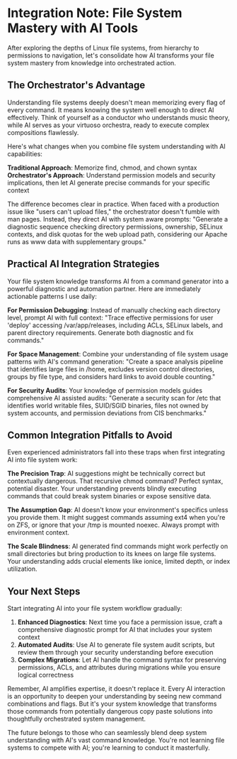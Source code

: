# Integration Note: File System Mastery with AI Tools

After exploring the depths of Linux file systems, from hierarchy to permissions to navigation, let's consolidate how AI transforms your file system mastery from knowledge into orchestrated action.

## The Orchestrator's Advantage

Understanding file systems deeply doesn't mean memorizing every flag of every command. It means knowing the system well enough to direct AI effectively. Think of yourself as a conductor who understands music theory, while AI serves as your virtuoso orchestra, ready to execute complex compositions flawlessly.

Here's what changes when you combine file system understanding with AI capabilities:

**Traditional Approach**: Memorize find, chmod, and chown syntax  
**Orchestrator's Approach**: Understand permission models and security implications, then let AI generate precise commands for your specific context

The difference becomes clear in practice. When faced with a production issue like "users can't upload files," the orchestrator doesn't fumble with man pages. Instead, they direct AI with system aware prompts: "Generate a diagnostic sequence checking directory permissions, ownership, SELinux contexts, and disk quotas for the web upload path, considering our Apache runs as www data with supplementary groups."

## Practical AI Integration Strategies

Your file system knowledge transforms AI from a command generator into a powerful diagnostic and automation partner. Here are immediately actionable patterns I use daily:

**For Permission Debugging**: Instead of manually checking each directory level, prompt AI with full context: "Trace effective permissions for user 'deploy' accessing /var/app/releases, including ACLs, SELinux labels, and parent directory requirements. Generate both diagnostic and fix commands."

**For Space Management**: Combine your understanding of file system usage patterns with AI's command generation: "Create a space analysis pipeline that identifies large files in /home, excludes version control directories, groups by file type, and considers hard links to avoid double counting."

**For Security Audits**: Your knowledge of permission models guides comprehensive AI assisted audits: "Generate a security scan for /etc that identifies world writable files, SUID/SGID binaries, files not owned by system accounts, and permission deviations from CIS benchmarks."

## Common Integration Pitfalls to Avoid

Even experienced administrators fall into these traps when first integrating AI into file system work:

**The Precision Trap**: AI suggestions might be technically correct but contextually dangerous. That recursive chmod command? Perfect syntax, potential disaster. Your understanding prevents blindly executing commands that could break system binaries or expose sensitive data.

**The Assumption Gap**: AI doesn't know your environment's specifics unless you provide them. It might suggest commands assuming ext4 when you're on ZFS, or ignore that your /tmp is mounted noexec. Always prompt with environment context.

**The Scale Blindness**: AI generated find commands might work perfectly on small directories but bring production to its knees on large file systems. Your understanding adds crucial elements like ionice, limited depth, or index utilization.

## Your Next Steps

Start integrating AI into your file system workflow gradually:

1. **Enhanced Diagnostics**: Next time you face a permission issue, craft a comprehensive diagnostic prompt for AI that includes your system context
2. **Automated Audits**: Use AI to generate file system audit scripts, but review them through your security understanding before execution
3. **Complex Migrations**: Let AI handle the command syntax for preserving permissions, ACLs, and attributes during migrations while you ensure logical correctness

Remember, AI amplifies expertise, it doesn't replace it. Every AI interaction is an opportunity to deepen your understanding by seeing new command combinations and flags. But it's your system knowledge that transforms those commands from potentially dangerous copy paste solutions into thoughtfully orchestrated system management.

The future belongs to those who can seamlessly blend deep system understanding with AI's vast command knowledge. You're not learning file systems to compete with AI; you're learning to conduct it masterfully.